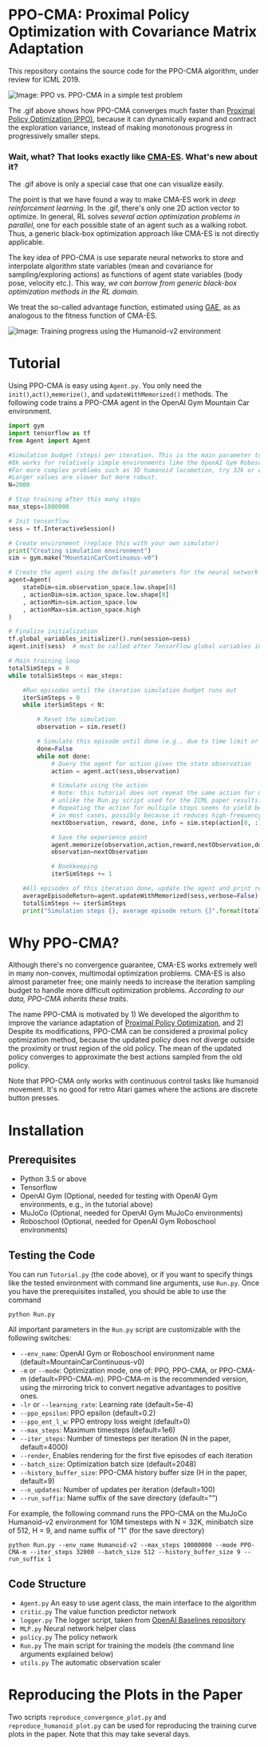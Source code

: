 
# PPO-CMA: Proximal Policy Optimization with Covariance Matrix Adaptation

This repository contains the source code for the PPO-CMA algorithm, under review for ICML 2019. 

![Image: PPO vs. PPO-CMA in a simple test problem](github-images/teaser.gif)

The .gif above shows how PPO-CMA converges much faster than [Proximal Policy Optimization (PPO)](https://blog.openai.com/openai-baselines-ppo/), because it can dynamically expand and contract the exploration variance, instead of making monotonous progress in progressively smaller steps.

### Wait, what? That looks exactly like [CMA-ES](https://arxiv.org/abs/1604.00772). What's new about it?

The .gif above is only a special case that one can visualize easily.

The point is that we have found a way to make CMA-ES work in _deep reinforcement learning_. In the .gif, there's only one 2D action vector to optimize. In general, RL solves _several action optimization problems  in parallel_, one for each possible state of an agent such as a walking robot. Thus, a generic black-box optimization approach like CMA-ES is not directly applicable.

The key idea of PPO-CMA is use separate neural networks to store and interpolate algorithm state variables (mean and covariance for sampling/exploring actions) as functions of agent state variables (body pose, velocity etc.). This way, _we can borrow from generic black-box optimization methods in the RL domain._ 

We treat the so-called advantage function, estimated using [GAE](https://arxiv.org/pdf/1506.02438.pdf), as as analogous to the fitness function of CMA-ES.

![Image: Training progress using the Humanoid-v2 environment](github-images/Humanoid.png)

# Tutorial

Using PPO-CMA is easy using ```Agent.py```. You only need the ```init()```,```act()```,```memorize()```, and ```updateWithMemorized()``` methods. The following code trains a PPO-CMA agent in the OpenAI Gym Mountain Car environment.   

```python
import gym
import tensorflow as tf
from Agent import Agent

#Simulation budget (steps) per iteration. This is the main parameter to tune.
#8k works for relatively simple environments like the OpenAI Gym Roboschool 2D Hopper.
#For more complex problems such as 3D humanoid locomotion, try 32k or even 64k.
#Larger values are slower but more robust.
N=2000

# Stop training after this many steps
max_steps=1000000

# Init tensorflow
sess = tf.InteractiveSession()

# Create environment (replace this with your own simulator)
print("Creating simulation environment")
sim = gym.make("MountainCarContinuous-v0")

# Create the agent using the default parameters for the neural network architecture
agent=Agent(
    stateDim=sim.observation_space.low.shape[0]
    , actionDim=sim.action_space.low.shape[0]
    , actionMin=sim.action_space.low
    , actionMax=sim.action_space.high
)

# Finalize initialization
tf.global_variables_initializer().run(session=sess)
agent.init(sess)  # must be called after TensorFlow global variables init

# Main training loop
totalSimSteps = 0
while totalSimSteps < max_steps:

    #Run episodes until the iteration simulation budget runs out
    iterSimSteps = 0
    while iterSimSteps < N:

        # Reset the simulation 
        observation = sim.reset()

        # Simulate this episode until done (e.g., due to time limit or failure)
        done=False
        while not done:
            # Query the agent for action given the state observation
            action = agent.act(sess,observation)

            # Simulate using the action
            # Note: this tutorial does not repeat the same action for multiple steps, 
            # unlike the Run.py script used for the ICML paper results.
            # Repeating the action for multiple steps seems to yield better exploration 
            # in most cases, possibly because it reduces high-frequency action noise.
            nextObservation, reward, done, info = sim.step(action[0, :])

            # Save the experience point
            agent.memorize(observation,action,reward,nextObservation,done)
            observation=nextObservation

            # Bookkeeping
            iterSimSteps += 1

    #All episodes of this iteration done, update the agent and print results
    averageEpisodeReturn=agent.updateWithMemorized(sess,verbose=False)
    totalSimSteps += iterSimSteps
    print("Simulation steps {}, average episode return {}".format(totalSimSteps,averageEpisodeReturn))

```

# Why PPO-CMA?
Although there's no convergence guarantee, CMA-ES works extremely well in many non-convex, multimodal optimization problems. CMA-ES is also almost parameter free; one mainly needs to increase the iteration sampling budget to handle more difficult optimization problems. _According to our data, PPO-CMA inherits these traits_. 

The name PPO-CMA is motivated by 1) We developed the algorithm to improve the variance adaptation of [Proximal Policy Optimization](https://blog.openai.com/openai-baselines-ppo/), and 2) Despite its modifications, PPO-CMA can be considered a proximal policy optimization method, because the updated policy does not diverge outside the proximity or trust region of the old policy. The mean of the updated policy converges to approximate the best actions sampled from the old policy.

Note that PPO-CMA only works with continuous control tasks like humanoid movement. It's no good for retro Atari games where the actions are discrete button presses.

# Installation

## Prerequisites 
- Python 3.5 or above
- Tensorflow
- OpenAI Gym (Optional, needed for testing with OpenAI Gym environments, e.g., in the tutorial above)
- MuJoCo (Optional, needed for OpenAI Gym MuJoCo environments) 
- Roboschool (Optional, needed for OpenAI Gym Roboschool environments)

## Testing the Code
You can run ```Tutorial.py``` (the code above), or if you want to specify things like the tested environment with command line arguments, use ```Run.py```. Once you have the prerequisites installed, you should be able to use the command

```python Run.py```


All important parameters in the ```Run.py``` script are customizable with the following switches:

- ```--env_name```: OpenAI Gym or Roboschool environment name (default=MountainCarContinuous-v0)  
- ```-m``` or ```--mode```: Optimization mode, one of: PPO, PPO-CMA, or PPO-CMA-m (default=PPO-CMA-m). PPO-CMA-m is the recommended version, using the mirroring trick to convert negative advantages to positive ones.
- ```-lr``` or ```--learning_rate```: Learning rate (default=5e-4)
- ```--ppo_epsilon```: PPO epsilon (default=0.2)
- ```--ppo_ent_l_w```: PPO entropy loss weight (default=0)
- ```--max_steps```: Maximum timesteps (default=1e6)
- ```--iter_steps```: Number of timesteps per iteration (N in the paper, default=4000)
- ```--render```, Enables rendering for the first five episodes of each iteration
- ```--batch_size```: Optimization batch size (default=2048)
- ```--history_buffer_size```: PPO-CMA history buffer size (H in the paper, default=9)
- ```--n_updates```: Number of updates per iteration (default=100)
- ```--run_suffix```: Name suffix of the save directory (default="")

For example, the following command runs the PPO-CMA on the MuJoCo Humanoid-v2 environment for 10M timesteps with N = 32K, minibatch size of 512, H = 9, and name suffix of "1" (for the save directory)

```python Run.py --env_name Humanoid-v2 --max_steps 10000000 --mode PPO-CMA-m --iter_steps 32000 --batch_size 512 --history_buffer_size 9 --run_suffix 1```

## Code Structure

- ```Agent.py``` 	An easy to use agent class, the main interface to the algorithm 
- ```critic.py```	The value function predictor network
- ```logger.py```   The logger script, taken from <a href="https://github.com/openai/baselines">OpenAI Baselines repository</a>
- ```MLP.py```		Neural network helper class
- ```policy.py```	The policy network
- ```Run.py```      The main script for training the models (the command line arguments explained below)
- ```utils.py```	The automatic observation scaler

# Reproducing the Plots in the Paper

Two scripts ```reproduce_convergence_plot.py``` and ```reproduce_humanoid_plot.py``` can be used for reproducing the training curve plots in the paper. Note that this may take several days.
